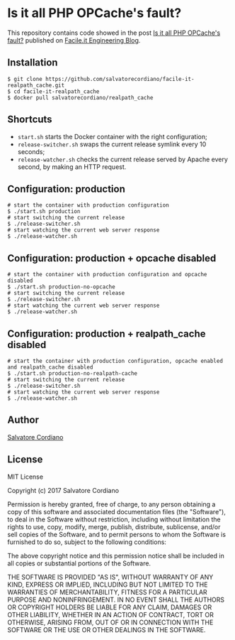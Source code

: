 # Is it all PHP OPCache's fault?

This repository contains code showed in the post [Is it all PHP OPCache's fault?](https://engineering.facile.it/blog/eng/realpath-cache-is-it-all-php-opcache-s-fault/) published on [Facile.it Engineering Blog](https://engineering.facile.it).

## Installation

```
$ git clone https://github.com/salvatorecordiano/facile-it-realpath_cache.git
$ cd facile-it-realpath_cache
$ docker pull salvatorecordiano/realpath_cache
```

## Shortcuts

- `start.sh` starts the Docker container with the right configuration; 
- `release-switcher.sh` swaps the current release symlink every 10 seconds;
- `release-watcher.sh` checks the current release served by Apache every second, by making an HTTP request.

## Configuration: production

```
# start the container with production configuration
$ ./start.sh production 
# start switching the current release
$ ./release-switcher.sh
# start watching the current web server response 
$ ./release-watcher.sh
```

## Configuration: production + opcache disabled

```
# start the container with production configuration and opcache disabled
$ ./start.sh production-no-opcache 
# start switching the current release
$ ./release-switcher.sh
# start watching the current web server response 
$ ./release-watcher.sh
```

## Configuration: production + realpath_cache disabled

```
# start the container with production configuration, opcache enabled and realpath_cache disabled
$ ./start.sh production-no-realpath-cache
# start switching the current release
$ ./release-switcher.sh
# start watching the current web server response 
$ ./release-watcher.sh
```

## Author

[Salvatore Cordiano](http://twitter.com/parallelit)

## License

MIT License

Copyright (c) 2017 Salvatore Cordiano

Permission is hereby granted, free of charge, to any person obtaining a copy
of this software and associated documentation files (the "Software"), to deal
in the Software without restriction, including without limitation the rights
to use, copy, modify, merge, publish, distribute, sublicense, and/or sell
copies of the Software, and to permit persons to whom the Software is
furnished to do so, subject to the following conditions:

The above copyright notice and this permission notice shall be included in all
copies or substantial portions of the Software.

THE SOFTWARE IS PROVIDED "AS IS", WITHOUT WARRANTY OF ANY KIND, EXPRESS OR
IMPLIED, INCLUDING BUT NOT LIMITED TO THE WARRANTIES OF MERCHANTABILITY,
FITNESS FOR A PARTICULAR PURPOSE AND NONINFRINGEMENT. IN NO EVENT SHALL THE
AUTHORS OR COPYRIGHT HOLDERS BE LIABLE FOR ANY CLAIM, DAMAGES OR OTHER
LIABILITY, WHETHER IN AN ACTION OF CONTRACT, TORT OR OTHERWISE, ARISING FROM,
OUT OF OR IN CONNECTION WITH THE SOFTWARE OR THE USE OR OTHER DEALINGS IN THE
SOFTWARE.
